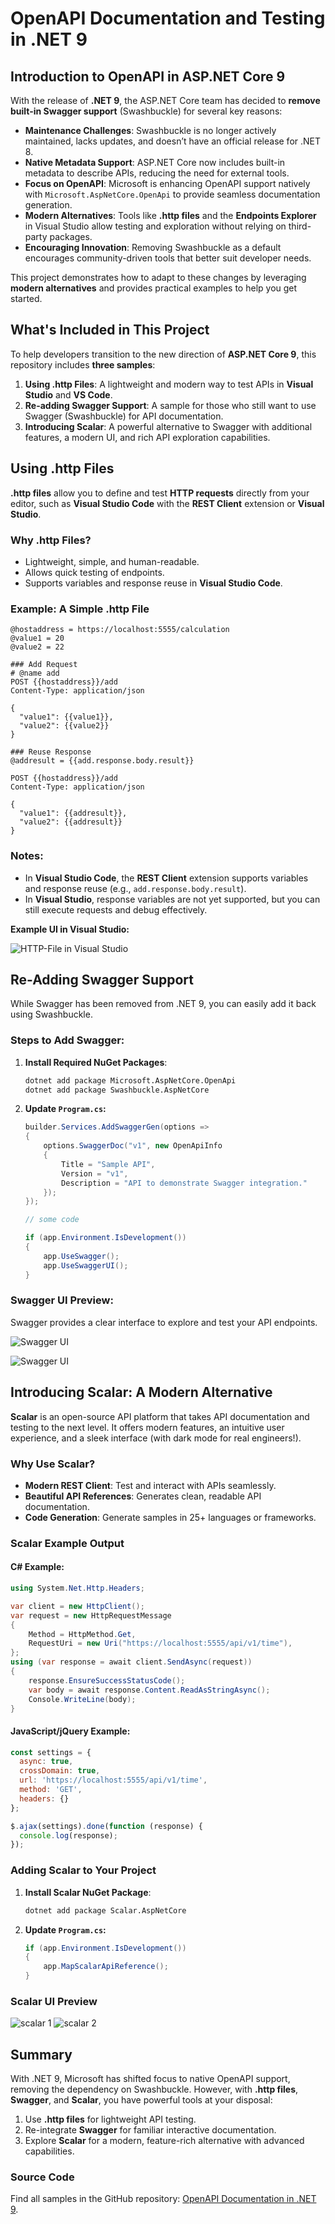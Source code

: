 # OpenAPI Documentation and Testing in .NET 9

## **Introduction to OpenAPI in ASP.NET Core 9**

With the release of **.NET 9**, the ASP.NET Core team has decided to **remove built-in Swagger support** (Swashbuckle) for several key reasons:

- **Maintenance Challenges**: Swashbuckle is no longer actively maintained, lacks updates, and doesn’t have an official release for .NET 8.  
- **Native Metadata Support**: ASP.NET Core now includes built-in metadata to describe APIs, reducing the need for external tools.  
- **Focus on OpenAPI**: Microsoft is enhancing OpenAPI support natively with `Microsoft.AspNetCore.OpenApi` to provide seamless documentation generation.  
- **Modern Alternatives**: Tools like **.http files** and the **Endpoints Explorer** in Visual Studio allow testing and exploration without relying on third-party packages.  
- **Encouraging Innovation**: Removing Swashbuckle as a default encourages community-driven tools that better suit developer needs.

This project demonstrates how to adapt to these changes by leveraging **modern alternatives** and provides practical examples to help you get started.

## **What's Included in This Project**

To help developers transition to the new direction of **ASP.NET Core 9**, this repository includes **three samples**:

1. **Using .http Files**: A lightweight and modern way to test APIs in **Visual Studio** and **VS Code**.  
2. **Re-adding Swagger Support**: A sample for those who still want to use Swagger (Swashbuckle) for API documentation.  
3. **Introducing Scalar**: A powerful alternative to Swagger with additional features, a modern UI, and rich API exploration capabilities.

## **Using .http Files**

**.http files** allow you to define and test **HTTP requests** directly from your editor, such as **Visual Studio Code** with the **REST Client** extension or **Visual Studio**.

### **Why .http Files?**

- Lightweight, simple, and human-readable.
- Allows quick testing of endpoints.  
- Supports variables and response reuse in **Visual Studio Code**.

### **Example: A Simple .http File**

```text
@hostaddress = https://localhost:5555/calculation
@value1 = 20
@value2 = 22

### Add Request
# @name add
POST {{hostaddress}}/add
Content-Type: application/json

{
  "value1": {{value1}},
  "value2": {{value2}}
}

### Reuse Response
@addresult = {{add.response.body.result}}

POST {{hostaddress}}/add
Content-Type: application/json

{
  "value1": {{addresult}},
  "value2": {{addresult}}
}
```

### **Notes:**

- In **Visual Studio Code**, the **REST Client** extension supports variables and response reuse (e.g., `add.response.body.result`).  
- In **Visual Studio**, response variables are not yet supported, but you can still execute requests and debug effectively.

**Example UI in Visual Studio:**

![HTTP-File in Visual Studio](images/http-files-in-visual-studio.png)

## **Re-Adding Swagger Support**

While Swagger has been removed from .NET 9, you can easily add it back using Swashbuckle.

### **Steps to Add Swagger:**

1. **Install Required NuGet Packages**:

   ```bash
   dotnet add package Microsoft.AspNetCore.OpenApi
   dotnet add package Swashbuckle.AspNetCore
   ```

2. **Update `Program.cs`:**

   ```csharp
   builder.Services.AddSwaggerGen(options =>
   {
       options.SwaggerDoc("v1", new OpenApiInfo
       {
           Title = "Sample API",
           Version = "v1",
           Description = "API to demonstrate Swagger integration."
       });
   });
   
   // some code

   if (app.Environment.IsDevelopment())
   {
       app.UseSwagger();
       app.UseSwaggerUI();
   }
   ```

### **Swagger UI Preview:**

Swagger provides a clear interface to explore and test your API endpoints.

![Swagger UI](images/swagger-1.png)

![Swagger UI](images/swagger-2.png)

## **Introducing Scalar: A Modern Alternative**

**Scalar** is an open-source API platform that takes API documentation and testing to the next level. It offers modern features, an intuitive user experience, and a sleek interface (with dark mode for real engineers!).

### **Why Use Scalar?**

- **Modern REST Client**: Test and interact with APIs seamlessly.  
- **Beautiful API References**: Generates clean, readable API documentation.  
- **Code Generation**: Generate samples in 25+ languages or frameworks.  

### **Scalar Example Output**

#### **C# Example:**

```csharp
using System.Net.Http.Headers;

var client = new HttpClient();
var request = new HttpRequestMessage
{
    Method = HttpMethod.Get,
    RequestUri = new Uri("https://localhost:5555/api/v1/time"),
};
using (var response = await client.SendAsync(request))
{
    response.EnsureSuccessStatusCode();
    var body = await response.Content.ReadAsStringAsync();
    Console.WriteLine(body);
}
```

#### **JavaScript/jQuery Example:**

```javascript
const settings = {
  async: true,
  crossDomain: true,
  url: 'https://localhost:5555/api/v1/time',
  method: 'GET',
  headers: {}
};

$.ajax(settings).done(function (response) {
  console.log(response);
});
```

### **Adding Scalar to Your Project**

1. **Install Scalar NuGet Package**:

   ```bash
   dotnet add package Scalar.AspNetCore
   ```

2. **Update `Program.cs`:**

   ```csharp
   if (app.Environment.IsDevelopment())
   {
       app.MapScalarApiReference();
   }
   ```

### **Scalar UI Preview**

![scalar 1](images/scalar-1.png)
![scalar 2](images/scalar-2.png)

## **Summary**

With .NET 9, Microsoft has shifted focus to native OpenAPI support, removing the dependency on Swashbuckle. However, with **.http files**, **Swagger**, and **Scalar**, you have powerful tools at your disposal:

1. Use **.http files** for lightweight API testing.  
2. Re-integrate **Swagger** for familiar interactive documentation.  
3. Explore **Scalar** for a modern, feature-rich alternative with advanced capabilities.  

### **Source Code**  

Find all samples in the GitHub repository: [OpenAPI Documentation in .NET 9](https://github.com/oliverscheer/open-api-documentation-in-dotnet-9).

